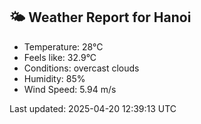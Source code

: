 <!-- WEATHER-START -->
## 🌤 Weather Report for Hanoi

- Temperature: 28°C
- Feels like: 32.9°C
- Conditions: overcast clouds
- Humidity: 85%
- Wind Speed: 5.94 m/s

Last updated: 2025-04-20 12:39:13 UTC
<!-- WEATHER-END -->
